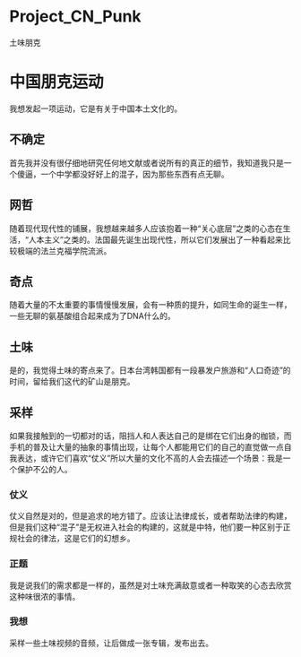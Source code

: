 # Project_CN_Punk
土味朋克
# 中国朋克运动
我想发起一项运动，它是有关于中国本土文化的。
## 不确定
首先我并没有很仔细地研究任何地文献或者说所有的真正的细节，我知道我只是一个傻逼，一个中学都没好好上的混子，因为那些东西有点无聊。
## 网哲
随着现代现代性的铺展，我想越来越多人应该抱着一种“关心底层”之类的心态在生活，“人本主义”之类的。法国最先诞生出现代性，所以它们发展出了一种看起来比较极端的法兰克福学院流派。
## 奇点
随着大量的不太重要的事情慢慢发展，会有一种质的提升，如同生命的诞生一样，一些无聊的氨基酸组合起来成为了DNA什么的。
## 土味
是的，我觉得土味的寄点来了。日本台湾韩国都有一段暴发户旅游和“人口奇迹”的时间，留给我们这代的矿山是朋克。
## 采样
如果我接触到的一切都对的话，阻挡人和人表达自己的是绑在它们出身的枷锁，而手机的普及让大量的抽象的事情出现，让每个人都能用它们的自己的直觉做一点自我表达，或许它们喜欢“仗义”所以大量的文化不高的人会去描述一个场景：我是一个保护不公的人。
### 仗义
仗义自然是对的，但是追求的地方错了。应该让法律成长，或者帮助法律的构建，但是我们这种“混子”是无权进入社会的构建的，这就是中特，他们要一种区别于正规社会的律法，这是它们的幻想乡。
### 正题
我是说我们的需求都是一样的，虽然是对土味充满敌意或者一种取笑的心态去欣赏这种味很浓的事情。
### 我想
采样一些土味视频的音频，让后做成一张专辑，发布出去。
